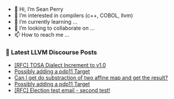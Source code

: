 - 👋 Hi, I’m Sean Perry
- 👀 I’m interested in compilers (c++, COBOL, llvm)
- 🌱 I’m currently learning ...
- 💞️ I’m looking to collaborate on ...
- 📫 How to reach me ...

<!---
s66perry/s66perry is a ✨ special ✨ repository because its `README.md` (this file) appears on your GitHub profile.
You can click the Preview link to take a look at your changes.
--->
### 📕 Latest LLVM Discourse Posts

<!-- DISCOURSE-LLVM:START -->
- [[RFC] TOSA Dialect Increment to v1.0](https://discourse.llvm.org/t/rfc-tosa-dialect-increment-to-v1-0/83708#post_1)
- [Possibly adding a pdp11 Target](https://discourse.llvm.org/t/possibly-adding-a-pdp11-target/83684#post_5)
- [Can I get do substraction of two affine map and get the result?](https://discourse.llvm.org/t/can-i-get-do-substraction-of-two-affine-map-and-get-the-result/83675#post_8)
- [Possibly adding a pdp11 Target](https://discourse.llvm.org/t/possibly-adding-a-pdp11-target/83684#post_4)
- [[RFC] Election test email - second test!](https://discourse.llvm.org/t/rfc-election-test-email-second-test/83705#post_4)
<!-- DISCOURSE-LLVM:END -->
